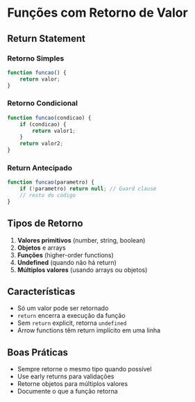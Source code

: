 
# Funções com Retorno de Valor

## Return Statement

### Retorno Simples
```javascript
function funcao() {
    return valor;
}
```

### Retorno Condicional
```javascript
function funcao(condicao) {
    if (condicao) {
        return valor1;
    }
    return valor2;
}
```

### Return Antecipado
```javascript
function funcao(parametro) {
    if (!parametro) return null; // Guard clause
    // resto do código
}
```

## Tipos de Retorno

1. **Valores primitivos** (number, string, boolean)
2. **Objetos** e arrays
3. **Funções** (higher-order functions)
4. **Undefined** (quando não há return)
5. **Múltiplos valores** (usando arrays ou objetos)

## Características

- Só um valor pode ser retornado
- `return` encerra a execução da função
- Sem `return` explicit, retorna `undefined`
- Arrow functions têm return implícito em uma linha

## Boas Práticas

- Sempre retorne o mesmo tipo quando possível
- Use early returns para validações
- Retorne objetos para múltiplos valores
- Documente o que a função retorna

